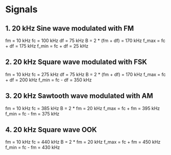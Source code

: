 # Signals

## 1. 20 kHz Sine wave modulated with FM
fm = 10 kHz
fc = 100 kHz
df = 75 kHz
B = 2 * (fm + df) = 170 kHz
f_max = fc + df = 175 kHz
f_min = fc + df = 25 kHz

## 2. 20 kHz Square wave modulated with FSK
fm = 10 kHz
fc = 275 kHz
df = 75 kHz
B = 2 * (fm + df) = 170 kHz
f_max = fc + df = 200 kHz
f_min = fc - df = 350 kHz

## 3. 20 kHz Sawtooth wave modulated with AM
fm = 10 kHz
fc = 385 kHz
B = 2 * fm = 20 kHz
f_max = fc + fm = 395 kHz
f_min = fc - fm = 375 kHz

## 4. 20 kHz Square wave OOK
fm = 10 kHz
fc = 440 kHz
B = 2 * fm = 20 kHz
f_max = fc + fm = 450 kHz
f_min = fc - fm = 430 kHz
